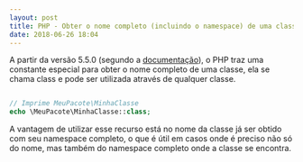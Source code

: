 ```yaml
---
layout: post
title: PHP - Obter o nome completo (incluindo o namespace) de uma classe
date: 2018-06-26 18:04
---
```


A partir da versão 5.5.0 (segundo a [documentação](http://php.net/manual/en/language.oop5.constants.php)), o PHP traz uma constante especial para obter o nome completo de uma classe, ela se chama class e pode ser utilizada através de qualquer classe.

```php

// Imprime MeuPacote\MinhaClasse
echo \MeuPacote\MinhaClasse::class; 

```

A vantagem de utilizar esse recurso está no nome da classe já ser obtido com seu namespace completo, o que é útil em casos onde é preciso não só do nome, mas também do namespace completo onde a classe se encontra.
